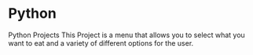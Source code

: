 # Python
Python Projects 
This Project is a menu that allows you to select what you want to eat and a variety of different options for the user. 
